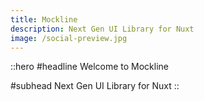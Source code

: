 ```yaml
---
title: Mockline
description: Next Gen UI Library for Nuxt
image: /social-preview.jpg
---
```


::hero
#headline
Welcome to Mockline

#subhead
Next Gen UI Library for Nuxt
::
